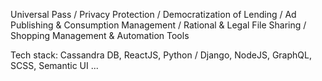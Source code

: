 Universal Pass / Privacy Protection / Democratization of Lending / Ad Publishing & Consumption Management / Rational & Legal File Sharing / Shopping Management & Automation Tools

Tech stack: Cassandra DB, ReactJS, Python / Django, NodeJS, GraphQL, SCSS, Semantic UI ...

